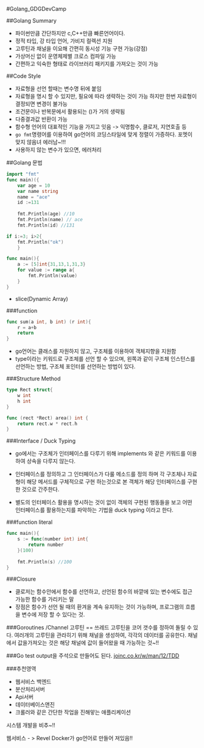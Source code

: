 #Golang_GDGDevCamp

##Golang Summary
- 파이썬만큼 간단하지만 c,C++만큼 빠른언어이다.
- 정적 타입, 강 타입 언어, 가비지 컬렉션 지원
- 고루틴과 채널을 이요해 간편히 동시성 기능 구현 가능(강점)
- 가상머신 없이 운영체제별 크로스 컴파일 가능
- 간편하고 익숙한 형태로 라이브러리 패키지를 가져오는 것이 가능

##Code Style
- 자료형을 선언 할때는 변수명 뒤에 붙임
- 자료형을 명시 할 수 있지만, 필요에 따라 생략하는 것이 가능 하지만 한번 자료형이 결정되면 변경이 불가능
- 조건문이나 반복문에서 활용되는 ()가 거의 생략됨
- 다중결과값 반환이 가능
- 함수형 언어의 대표적인 기능을 가지고 잇음 -> 익명함수, 클로저, 지연호출 등
- `go fmt`명령어를 이용하여 go언어의 코딩스타일에 맞게 정렬이 가증하다. 포멧이 맞지 않음녀 에러남~!!!
- 사용하지 않는 변수가 있으면, 에러처리

##Golang 문법
```go
import "fmt"
func main)({
	var age = 10
	var name string
	name = "ace"
	id :=131
	
	fmt.Println(age) //10
	fmt.Println(name) // ace
	fmt.Println(id) //131
```

```go
if i:=3; i>2{
	fmt.Println("ok")
	}
```

```go
func main(){
	a := [5]int{31,13,1,31,3}
	for value := range a{
		fmt.Println(value)
	}
}
```

- slice(Dynamic Array)

###function

```go
func sum(a int, b int) (r int){
	r = a+b
	return
}
```

- go언어는 클래스를 자원하지 않고, 구조체를 이용하여 객체지향을 지원함 
- type이라는 키워드로 구조체를 선언 할 수 있으며, 왼쪽과 같이 구조체 인스턴스를 선언하는 방법, 구조체 포인터를 선언하는 방법이 있다.


###Structure Method
```go
type Rect struct{
	w int
	h int
}

func (rect *Rect) area() int {
	return rect.w * rect.h
}
```

###Interface / Duck Typing
- go에서는 구조체가 인터페이스를 다루기 위해 implements 와 같은 키워드를 이용하여 상속을 다루지 않는다.
- 인터페이스를 정의하고 그 인터페이스가 다룰 메소드를 정의 하며 각 구조체나 자료형이 해당 메서드를 구체적으로 구현 하는것으로 본 객체가 해당 인터페이스를 구현한 것으로 간주한다. 

- 별도의 인터페이스 활용을 명시하는 것이 없이 객체의 구현된 행동들을 보고 어떤 인터페이스를 활용하는지를 파악하는 기법을 duck typing 이라고 한다. 


###function literal

```go
func main(){
	s := func(number int) int{
		return number
	}(100)
	
	fmt.Println(s) //100
}
```

###Closure
- 클로저는 함수안에서 함수를 선언하고, 선언된 함수의 바깥에 있는 변수에도 접근 가능한 함수를 가리키는 말
- 장점은 함수가 선언 될 때의 환겨을 계속 유지하는 것이 가능하며, 프로그램의 흐름을 변수에 저장 할 수 있다는 것.


###Goroutines /Channel
고루틴 == 쓰레드
고루틴을 코어 갯수를 정하여 돌릴 수 있다.
여러개의 고루틴을 관라히기 위해 채널을 생성하여, 각각의 데이터를 공유한다. 
채널에서 값을가져오는 것은 해당 채널에 값이 들어왔을 때 가능하는 것~!!

###Go test 
output을 주석으로 만들어도 된다. [joinc.co.kr/w/man/12/TDD](http://www.joinc.co.kr/w/man/12/TDD)

###추천영역
- 웹서비스 백엔드
- 분산처리서버
- Api서버
- 데이터베이스앤진
- 크롤러와 같은 간단한 작업을 진해앟는 애플리케이션

시스템 개발을 비추~!!

웹서비스 - > Revel
Docker가 go언어로 만들어 져있음!!


